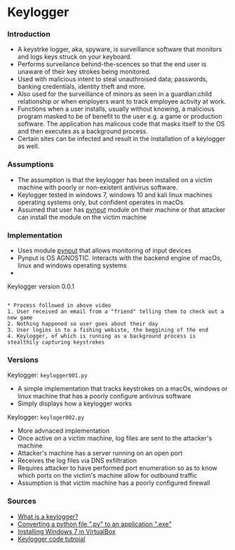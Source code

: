 # Keylogger

### Introduction
* A keystrke logger, aka, spyware, is surveillance software that monitors and logs keys struck on your keyboard.
* Performs surveilance behind-the-scences so that the end user is unaware of their key strokes being monitored.
* Used with malicious intent to steal unauthroised data; passwords, banking credentials, identity theft and more.
* Also used for the surveillance of minors as seen in a guardian:child relationship or when employers want to track employee activity at work.
* Functions when a user installs, usually without knowing, a malicious program masked to be of benefit to the user e.g. a game or production software. The application has malicous code that masks itself to the OS and then executes as a background process. 
* Certain sites can be infected and result in the installation of a keylogger as well.



### Assumptions 
* The assumption is that the keylogger has been installed on a victim machine with poorly or non-existent antivirus software.
* Keylogger tested in windows 7, windows 10 and kali linux machines operating systems only, but confident operates in macOs
* Assumed that user has [pynput](https://pynput.readthedocs.io/en/latest/) module on their machine or that attacker can install the module on the victim machine

### Implementation 
* Uses module [pynput](https://pynput.readthedocs.io/en/latest/) that allows monitoring of input devices 
* Pynput is OS AGNOSTIC. Interacts with the backend engine of macOs, linux and windows operating systems 
* 

Keylogger version 0.0.1

```Embed a video of deploying the key logger

* Process followed in above video 
1. User received an email from a "friend" telling them to check out a new game
2. Nothing happened so user goes about their day
3. User logins in to a fishing webiste, the beggining of the end
4. Keylogger, of which is running as a background process is stealthily capturing keystrokes 
```

### Versions
Keylogger: `keylogger001.py`
* A simple implementation that tracks keystrokes on a macOs, windows or linux machine that has a poorly configure antivirus software 
* Simply displays how a keylogger works 

Keylogger: `keyloger002.py`
* More advnaced implementation
* Once active on a victim machine, log files are sent to the attacker's machine
* Attacker's machine has a server running on an open port 
* Receives the log files via DNS exfiltration 
* Requires attacker to have performed port enumeration so as to know which ports on the victim's machine allow for outbound traffic
* Assumption is that victim machine has a poorly configured firewall

### Sources
* [What is a keylogger?](https://www.mcafee.com/blogs/consumer/family-safety/what-is-a-keylogger/)
* [Converting a python file ".py" to an application ".exe"](https://www.simplifiedpython.net/convert-python-to-exe-tutorial/)
* [Installing Windows 7 in VirtualBox](https://www.buildsometech.com/install-windows-7-on-virtualbox-machine/)
* [Keylogger code tutroial](https://www.youtube.com/watch?v=XKoTwepEzPI)
